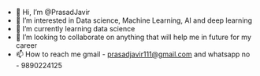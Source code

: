 - 👋 Hi, I’m @PrasadJavir
- 👀 I’m interested in Data science, Machine Learning, AI and deep learning
- 🌱 I’m currently learning data science
- 💞️ I’m looking to collaborate on anything that will help me in future for my career
- 📫 How to reach me gmail - prasadjavir111@gmail.com and whatsapp no - 9890224125

<!---
PrasadJavir/PrasadJavir is a ✨ special ✨ repository because its `README.md` (this file) appears on your GitHub profile.
You can click the Preview link to take a look at your changes.
--->
